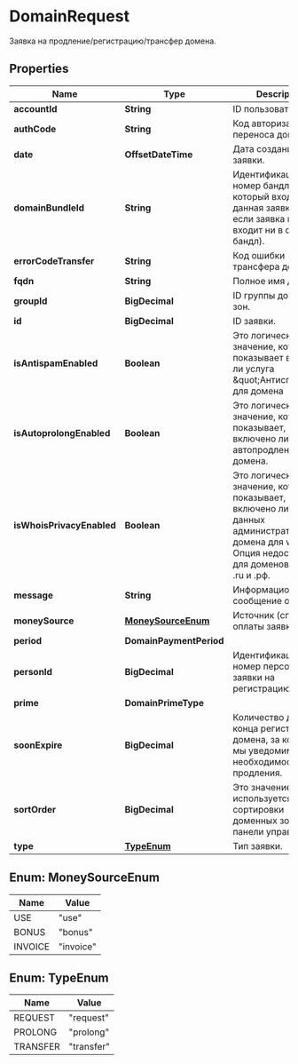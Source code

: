 

# DomainRequest

Заявка на продление/регистрацию/трансфер домена.

## Properties

| Name | Type | Description | Notes |
|------------ | ------------- | ------------- | -------------|
|**accountId** | **String** | ID пользователя |  |
|**authCode** | **String** | Код авторизации для переноса домена. |  |
|**date** | **OffsetDateTime** | Дата создания заявки. |  |
|**domainBundleId** | **String** | Идентификационный номер бандла, в который входит данная заявка (null - если заявка не входит ни в один бандл). |  |
|**errorCodeTransfer** | **String** | Код ошибки трансфера домена. |  |
|**fqdn** | **String** | Полное имя домена. |  |
|**groupId** | **BigDecimal** | ID группы доменных зон. |  |
|**id** | **BigDecimal** | ID заявки. |  |
|**isAntispamEnabled** | **Boolean** | Это логическое значение, которое показывает включена ли услуга \&quot;Антиспам\&quot; для домена |  |
|**isAutoprolongEnabled** | **Boolean** | Это логическое значение, которое показывает, включено ли автопродление домена. |  |
|**isWhoisPrivacyEnabled** | **Boolean** | Это логическое значение, которое показывает, включено ли скрытие данных администратора домена для whois. Опция недоступна для доменов в зонах .ru и .рф. |  |
|**message** | **String** | Информационное сообщение о заявке. |  |
|**moneySource** | [**MoneySourceEnum**](#MoneySourceEnum) | Источник (способ) оплаты заявки. |  |
|**period** | **DomainPaymentPeriod** |  |  |
|**personId** | **BigDecimal** | Идентификационный номер персоны для заявки на регистрацию. |  |
|**prime** | **DomainPrimeType** |  |  |
|**soonExpire** | **BigDecimal** | Количество дней до конца регистрации домена, за которые мы уведомим о необходимости продления. |  |
|**sortOrder** | **BigDecimal** | Это значение используется для сортировки доменных зон в панели управления. |  |
|**type** | [**TypeEnum**](#TypeEnum) | Тип заявки. |  |



## Enum: MoneySourceEnum

| Name | Value |
|---- | -----|
| USE | &quot;use&quot; |
| BONUS | &quot;bonus&quot; |
| INVOICE | &quot;invoice&quot; |



## Enum: TypeEnum

| Name | Value |
|---- | -----|
| REQUEST | &quot;request&quot; |
| PROLONG | &quot;prolong&quot; |
| TRANSFER | &quot;transfer&quot; |



